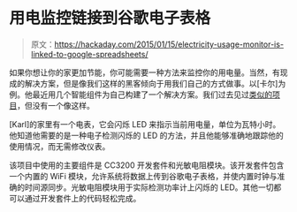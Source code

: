 # 用电监控链接到谷歌电子表格

> 原文：<https://hackaday.com/2015/01/15/electricity-usage-monitor-is-linked-to-google-spreadsheets/>

如果你想让你的家更加节能，你可能需要一种方法来监控你的用电量。当然，有现成的解决方案，但是像我们这样的黑客倾向于用我们自己的方式做事。以[卡尔]为例。他最近用几个智能组件为自己构建了一个解决方案。我们过去见过[类似的项目](http://hackaday.com/2014/05/16/a-wifi-home-power-meter/ "DIY power meter")，但没有一个像这样。

[Karl]的家里有一个电表，它会闪烁 LED 来指示当前用电量，单位为瓦特小时。他知道他需要的是一种电子检测闪烁的 LED 的方法，并且他能够准确地跟踪他的使用情况，而无需修改仪表。

该项目中使用的主要组件是 CC3200 开发套件和光敏电阻模块。该开发套件包含一个内置的 WiFi 模块，允许系统将数据上传到谷歌电子表格，并使内置时钟与准确的时间源同步。光敏电阻模块用于实际检测功率计上闪烁的 LED。其他一切都可以通过开发套件上的代码轻松完成。